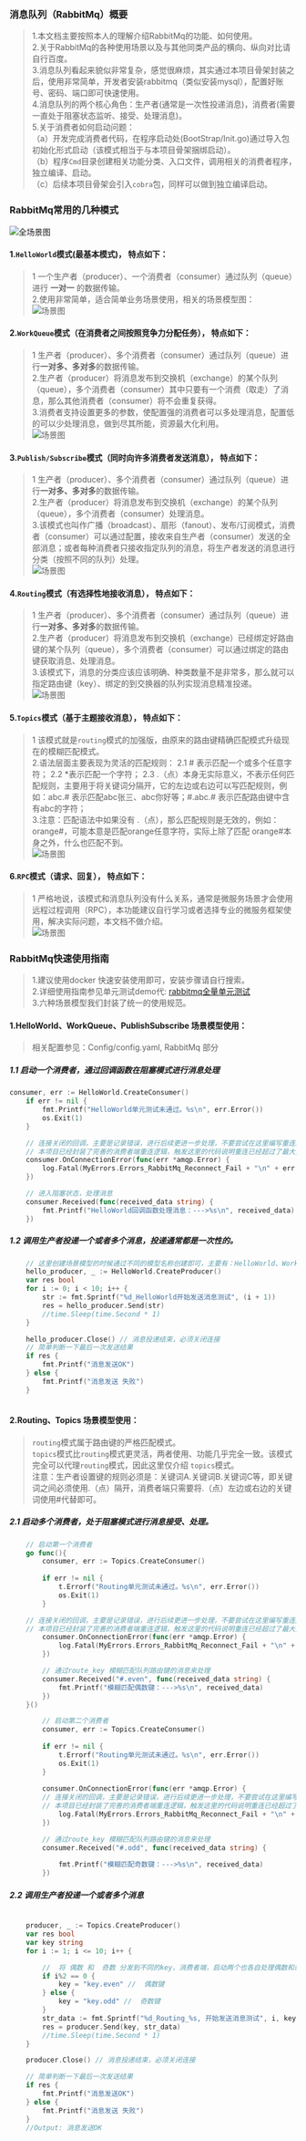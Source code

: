 ### 消息队列（RabbitMq）概要    
>   1.本文档主要按照本人的理解介绍RabbitMq的功能、如何使用。  
>   2.关于RabbitMq的各种使用场景以及与其他同类产品的横向、纵向对比请自行百度。   
>   3.消息队列看起来貌似非常复杂，感觉很麻烦，其实通过本项目骨架封装之后，使用非常简单，开发者安装rabbitmq（类似安装mysql），配置好账号、密码、端口即可快速使用。                 
>   4.消息队列的两个核心角色：生产者(通常是一次性投递消息)，消费者(需要一直处于阻塞状态监听、接受、处理消息)。                  
>   5.关于消费者如何启动问题：  
>   （a）开发完成消费者代码，在程序启动处(BootStrap/Init.go)通过导入包初始化形式启动（该模式相当于与本项目骨架捆绑启动）。  
>   （b）程序`Cmd`目录创建相关功能分类、入口文件，调用相关的消费者程序，独立编译、启动。                      
>   （c）后续本项目骨架会引入`cobra`包，同样可以做到独立编译启动。                     

### RabbitMq常用的几种模式    
![全场景图](http://139.196.101.31:2080/images/rabbitmq.jpg)   
####    1.`HelloWorld`模式(最基本模式)， 特点如下：   
>   1 一个生产者（producer）、一个消费者（consumer）通过队列（queue）进行 **一对一** 的数据传输。  
>   2.使用非常简单，适合简单业务场景使用，相关的场景模型图：  
>   ![场景图](http://139.196.101.31:2080/images/helloworld.png)  

####    2.`WorkQueue`模式（在消费者之间按照竞争力分配任务）， 特点如下：   
>   1 生产者（producer）、多个消费者（consumer）通过队列（queue）进行**一对多、多对多**的数据传输。  
>   2.生产者（producer）将消息发布到交换机（exchange）的某个队列（queue），多个消费者（consumer）其中只要有一个消费（取走）了消息，那么其他消费者（consumer）将不会重复获得。  
>   3.消费者支持设置更多的参数，使配置强的消费者可以多处理消息，配置低的可以少处理消息，做到尽其所能，资源最大化利用。    
>   ![场景图](http://139.196.101.31:2080/images/workqueue.png)   

####    3.`Publish/Subscribe`模式（同时向许多消费者发送消息）， 特点如下：   
>   1 生产者（producer）、多个消费者（consumer）通过队列（queue）进行**一对多、多对多**的数据传输。  
>   2.生产者（producer）将消息发布到交换机（exchange）的某个队列（queue），多个消费者（consumer）处理消息。    
>   3.该模式也叫作广播（broadcast）、扇形（fanout）、发布/订阅模式，消费者（consumer）可以通过配置，接收来自生产者（consumer）发送的全部消息；或者每种消费者只接收指定队列的消息，将生产者发送的消息进行分类（按照不同的队列）处理。         
>   ![场景图](http://139.196.101.31:2080/images/fanout.png)  

####    4.`Routing`模式（有选择性地接收消息）， 特点如下：   
>   1 生产者（producer）、多个消费者（consumer）通过队列（queue）进行**一对多、多对多**的数据传输。  
>   2.生产者（producer）将消息发布到交换机（exchange）已经绑定好路由键的某个队列（queue），多个消费者（consumer）可以通过绑定的路由键获取消息、处理消息。    
>   3.该模式下，消息的分类应该应该明确、种类数量不是非常多，那么就可以指定路由键（key）、绑定的到交换器的队列实现消息精准投递。         
>   ![场景图](http://139.196.101.31:2080/images/routing.png)  

####    5.`Topics`模式（基于主题接收消息）， 特点如下：   
>   1 该模式就是`routing`模式的加强版，由原来的路由键精确匹配模式升级现在的模糊匹配模式。  
>   2.语法层面主要表现为灵活的匹配规则：
>   2.1 # 表示匹配一个或多个任意字符；
>   2.2 *表示匹配一个字符；
>   2.3 .（点）本身无实际意义，不表示任何匹配规则，主要用于将关键词分隔开，它的左边或右边可以写匹配规则，例如：abc.# 表示匹配abc张三、abc你好等；#.abc.# 表示匹配路由键中含有abc的字符；           
>   3.注意：匹配语法中如果没有 .（点），那么匹配规则是无效的，例如：orange#，可能本意是匹配orange任意字符，实际上除了匹配 orange#本身之外，什么也匹配不到。   
>   ![场景图](http://139.196.101.31:2080/images/topics.png)  

####    6.`RPC`模式（请求、回复）， 特点如下：   
>   1 严格地说，该模式和消息队列没有什么关系，通常是微服务场景才会使用远程过程调用（RPC），本功能建议自行学习或者选择专业的微服务框架使用，解决实际问题，本文档不做介绍。    
>   ![场景图](http://139.196.101.31:2080/images/rpc.png)  

### RabbitMq快速使用指南   
> 1.建议使用docker 快速安装使用即可，安装步骤请自行搜索。  
> 2.详细使用指南参见单元测试demo代: [rabbitmq全量单元测试](../Test/RabbitMq_test.go)  
> 3.六种场景模型我们封装了统一的使用规范。    
 
####  1.HelloWorld、WorkQueue、PublishSubscribe 场景模型使用：      
> 相关配置参见：Config/config.yaml, RabbitMq  部分    
##### 1.1 启动一个消费者，通过回调函数在阻塞模式进行消息处理   
```go  
consumer, err := HelloWorld.CreateConsumer()
	if err != nil {
		fmt.Printf("HelloWorld单元测试未通过。%s\n", err.Error())
		os.Exit(1)
	}

    // 连接关闭的回调，主要是记录错误，进行后续更进一步处理，不要尝试在这里编写重连逻辑
    // 本项目已经封装了完善的消费者端重连逻辑，触发这里的代码说明重连已经超过了最大重试次数
	consumer.OnConnectionError(func(err *amqp.Error) {
		log.Fatal(MyErrors.Errors_RabbitMq_Reconnect_Fail + "\n" + err.Error())
	})

    // 进入阻塞状态，处理消息
	consumer.Received(func(received_data string) {
		fmt.Printf("HelloWorld回调函数处理消息：--->%s\n", received_data)
	})
```  
##### 1.2 调用生产者投递一个或者多个消息，投递通常都是一次性的。     
```go  
    // 这里创建场景模型的时候通过不同的模型名称创建即可，主要有：HelloWorld、WorkQueue、PublishSubscribe
	hello_producer, _ := HelloWorld.CreateProducer()
	var res bool
	for i := 0; i < 10; i++ {
		str := fmt.Sprintf("%d_HelloWorld开始发送消息测试", (i + 1))
		res = hello_producer.Send(str)
		//time.Sleep(time.Second * 1)
	}

	hello_producer.Close() // 消息投递结束，必须关闭连接
    // 简单判断一下最后一次发送结果
	if res {
		fmt.Printf("消息发送OK")
	} else {
		fmt.Printf("消息发送 失败")
	}
	
```  

####  2.Routing、Topics 场景模型使用：            
>    `routing`模式属于路由键的严格匹配模式。     
>   `topics`模式比`routing`模式更灵活，两者使用、功能几乎完全一致。该模式完全可以代理`routing`模式，因此这里仅介绍 `topics`模式。     
>   注意：生产者设置键的规则必须是：关键词A.关键词B.关键词C等，即关键词之间必须使用.（点）隔开，消费者端只需要将.（点）左边或右边的关键词使用#代替即可。 
  
##### 2.1 启动多个消费者，处于阻塞模式进行消息接受、处理。   
```go  
    // 启动第一个消费者
    go func(){
        consumer, err := Topics.CreateConsumer()
    
        if err != nil {
            t.Errorf("Routing单元测试未通过。%s\n", err.Error())
            os.Exit(1)
        }

    // 连接关闭的回调，主要是记录错误，进行后续更进一步处理，不要尝试在这里编写重连逻辑
    // 本项目已经封装了完善的消费者端重连逻辑，触发这里的代码说明重连已经超过了最大重试次数
        consumer.OnConnectionError(func(err *amqp.Error) {
            log.Fatal(MyErrors.Errors_RabbitMq_Reconnect_Fail + "\n" + err.Error())
        })

        // 通过route_key 模糊匹配队列路由键的消息来处理
        consumer.Received("#.even", func(received_data string) {
            fmt.Printf("模糊匹配偶数键：--->%s\n", received_data)
        })
    }()

        // 启动第二个消费者
        consumer, err := Topics.CreateConsumer()
    
        if err != nil {
            t.Errorf("Routing单元测试未通过。%s\n", err.Error())
            os.Exit(1)
        }
    
        consumer.OnConnectionError(func(err *amqp.Error) {
        // 连接关闭的回调，主要是记录错误，进行后续更进一步处理，不要尝试在这里编写重连逻辑
        // 本项目已经封装了完善的消费者端重连逻辑，触发这里的代码说明重连已经超过了最大重试次数
            log.Fatal(MyErrors.Errors_RabbitMq_Reconnect_Fail + "\n" + err.Error())
        })

        // 通过route_key 模糊匹配队列路由键的消息来处理
        consumer.Received("#.odd", func(received_data string) {
    
            fmt.Printf("模糊匹配奇数键：--->%s\n", received_data)
        })

```  

##### 2.2 调用生产者投递一个或者多个消息 
```go  

	producer, _ := Topics.CreateProducer()
	var res bool
	var key string
	for i := 1; i <= 10; i++ {

		//  将 偶数 和  奇数 分发到不同的key，消费者端，启动两个也各自处理偶数和奇数
		if i%2 == 0 {
			key = "key.even" //  偶数键
		} else {
			key = "key.odd" //  奇数键
		}
		str_data := fmt.Sprintf("%d_Routing_%s, 开始发送消息测试", i, key)
		res = producer.Send(key, str_data)
		//time.Sleep(time.Second * 1)
	}

	producer.Close() // 消息投递结束，必须关闭连接

    // 简单判断一下最后一次发送结果
	if res {
		fmt.Printf("消息发送OK")
	} else {
		fmt.Printf("消息发送 失败")
	}
	//Output: 消息发送OK

```  